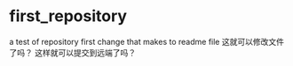 # first_repository
a test of repository
first change that makes to readme file
这就可以修改文件了吗？
这样就可以提交到远端了吗？
